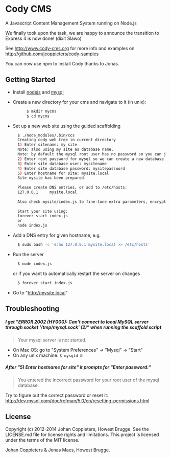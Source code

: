 # Cody CMS

A Javascript Content Management System running on Node.js

We finally took upon the task, we are happy to announce the transition to Express 4 is now done! (dixit Slawo)

See http://www.cody-cms.org for more info and examples on http://github.com/jcoppieters/cody-samples

You can now use npm to install Cody thanks to Jonas.


## Getting Started

* Install [nodejs](http://nodejs.org/download/) and [mysql](http://dev.mysql.com/downloads/mysql/)
* Create a new directory for your cms and navigate to it (in unix):

  ```bash
        $ mkdir mycms
        $ cd mycms
  ```
  
* Set up a new web site using the guided scaffolding

  ```bash
    $ ./node_modules/.bin/ccs
    Creating cody web tree in current directory
    1) Enter sitename: my site
    Note: also using my site as database name.
    Note: by default the mysql root user has no password so you can just hit enter, if you forgot the root password see http://dev.mysql.com/doc/refman/5.0/en/resetting-permissions.html
    2) Enter root password for mysql so we can create a new database and user: 
    3) Enter site database user: mysitename
    4) Enter site database password: mysitepassword
    5) Enter hostname for site: mysite.local
    Site mysite has been prepared.
    
    Please create DNS entries, or add to /etc/hosts:
    127.0.0.1     mysite.local
    
    Also check mysite/index.js to fine-tune extra parameters, encryption key, ...
    
    Start your site using:
    forever start index.js
    or
    node index.js
  ```
* Add a DNS entry for given hostname, e.g.

  ```bash
    $ sudo bash -c 'echo 127.0.0.1 mysite.local >> /etc/hosts'
  ```
* Run the server
  
  ```bash
    $ node index.js
  ```
  or if you want to automatically restart the server on changes
  
  ```bash
    $ forever start index.js
  ```
  
* Go to "http://mysite.local"

    


## Troubleshooting

##### I get "ERROR 2002 (HY000): Can't connect to local MySQL server through socket '/tmp/mysql.sock' (2)" when running the scaffold script
  > Your mysql server is not started.
  
  * On Mac OS: go to "System Preferences" -> "Mysql" -> "Start"
  * On any unix machine: ```$ mysqld &```

##### After "5) Enter hostname for site" it prompts for "Enter password:"
  > You entered the incorrect password for your root user of the mysql database.
  
  Try to figure out the correct password or reset it: http://dev.mysql.com/doc/refman/5.0/en/resetting-permissions.html
  
    

## License

Copyright (c) 2012-2014 Johan Coppieters, Howest Brugge. See the LICENSE.md file for license rights and
limitations. This project is licensed under the terms of the MIT license.


Johan Coppieters & Jonas Maes, Howest Brugge.
